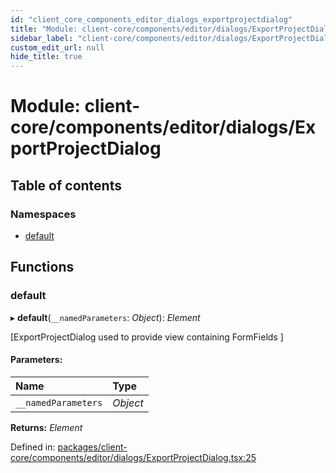 ```yaml
---
id: "client_core_components_editor_dialogs_exportprojectdialog"
title: "Module: client-core/components/editor/dialogs/ExportProjectDialog"
sidebar_label: "client-core/components/editor/dialogs/ExportProjectDialog"
custom_edit_url: null
hide_title: true
---
```


# Module: client-core/components/editor/dialogs/ExportProjectDialog

## Table of contents

### Namespaces

- [default](client_core_components_editor_dialogs_exportprojectdialog.default.md)

## Functions

### default

▸ **default**(`__namedParameters`: *Object*): *Element*

[ExportProjectDialog used to provide view containing FormFields ]

#### Parameters:

Name | Type |
:------ | :------ |
`__namedParameters` | *Object* |

**Returns:** *Element*

Defined in: [packages/client-core/components/editor/dialogs/ExportProjectDialog.tsx:25](https://github.com/xr3ngine/xr3ngine/blob/9d253dc38/packages/client-core/components/editor/dialogs/ExportProjectDialog.tsx#L25)
